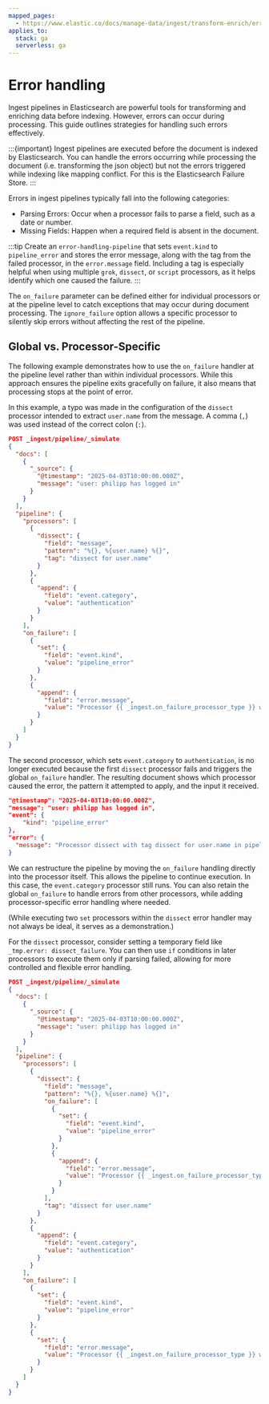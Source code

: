 ```yaml
---
mapped_pages:
  - https://www.elastic.co/docs/manage-data/ingest/transform-enrich/error-handling.html
applies_to:
  stack: ga
  serverless: ga
---
```


# Error handling

Ingest pipelines in Elasticsearch are powerful tools for transforming and enriching data before indexing. However, errors can occur during processing. This guide outlines strategies for handling such errors effectively.

:::{important}
Ingest pipelines are executed before the document is indexed by Elasticsearch. You can handle the errors occurring while processing the document (i.e. transforming the json object) but not the errors triggered while indexing like mapping conflict. For this is the Elasticsearch Failure Store.
:::

Errors in ingest pipelines typically fall into the following categories:

- Parsing Errors: Occur when a processor fails to parse a field, such as a date or number.
- Missing Fields: Happen when a required field is absent in the document.

:::tip
Create an `error-handling-pipeline` that sets `event.kind` to `pipeline_error` and stores the error message, along with the tag from the failed processor, in the `error.message` field. Including a tag is especially helpful when using multiple `grok`, `dissect`, or `script` processors, as it helps identify which one caused the failure.
:::

The `on_failure` parameter can be defined either for individual processors or at the pipeline level to catch exceptions that may occur during document processing. The `ignore_failure` option allows a specific processor to silently skip errors without affecting the rest of the pipeline.

## Global vs. Processor-Specific

The following example demonstrates how to use the `on_failure` handler at the pipeline level rather than within individual processors. While this approach ensures the pipeline exits gracefully on failure, it also means that processing stops at the point of error.

In this example, a typo was made in the configuration of the `dissect` processor intended to extract `user.name` from the message. A comma (`,`) was used instead of the correct colon (`:`).

```json
POST _ingest/pipeline/_simulate
{
  "docs": [
    {
      "_source": {
        "@timestamp": "2025-04-03T10:00:00.000Z",
        "message": "user: philipp has logged in"
      }
    }
  ],
  "pipeline": {
    "processors": [
      {
        "dissect": {
          "field": "message",
          "pattern": "%{}, %{user.name} %{}",
          "tag": "dissect for user.name"
        }
      },
      {
        "append": {
          "field": "event.category",
          "value": "authentication"
        }
      }
    ],
    "on_failure": [
      {
        "set": {
          "field": "event.kind",
          "value": "pipeline_error"
        }
      },
      {
        "append": {
          "field": "error.message",
          "value": "Processor {{ _ingest.on_failure_processor_type }} with tag {{ _ingest.on_failure_processor_tag }} in pipeline {{ _ingest.on_failure_pipeline }} failed with message: {{ _ingest.on_failure_message }}"
        }
      }
    ]
  }
}
```

The second processor, which sets `event.category` to `authentication`, is no longer executed because the first `dissect` processor fails and triggers the global `on_failure` handler. The resulting document shows which processor caused the error, the pattern it attempted to apply, and the input it received.

```json
"@timestamp": "2025-04-03T10:00:00.000Z",
"message": "user: philipp has logged in",
"event": {
    "kind": "pipeline_error"
},
"error": {
  "message": "Processor dissect with tag dissect for user.name in pipeline _simulate_pipeline failed with message: Unable to find match for dissect pattern: %{}, %{user.name} %{} against source: user: philipp has logged in"
}
```

We can restructure the pipeline by moving the `on_failure` handling directly into the processor itself. This allows the pipeline to continue execution. In this case, the `event.category` processor still runs. You can also retain the global `on_failure` to handle errors from other processors, while adding processor-specific error handling where needed.

(While executing two `set` processors within the `dissect` error handler may not always be ideal, it serves as a demonstration.)

For the `dissect` processor, consider setting a temporary field like `_tmp.error: dissect_failure`. You can then use `if` conditions in later processors to execute them only if parsing failed, allowing for more controlled and flexible error handling.

```json
POST _ingest/pipeline/_simulate
{
  "docs": [
    {
      "_source": {
        "@timestamp": "2025-04-03T10:00:00.000Z",
        "message": "user: philipp has logged in"
      }
    }
  ],
  "pipeline": {
    "processors": [
      {
        "dissect": {
          "field": "message",
          "pattern": "%{}, %{user.name} %{}",
          "on_failure": [
            {
              "set": {
                "field": "event.kind",
                "value": "pipeline_error"
              }
            },
            {
              "append": {
                "field": "error.message",
                "value": "Processor {{ _ingest.on_failure_processor_type }} with tag {{ _ingest.on_failure_processor_tag }} in pipeline {{ _ingest.on_failure_pipeline }} failed with message: {{ _ingest.on_failure_message }}"
              }
            }
          ],
          "tag": "dissect for user.name"
        }
      },
      {
        "append": {
          "field": "event.category",
          "value": "authentication"
        }
      }
    ],
    "on_failure": [
      {
        "set": {
          "field": "event.kind",
          "value": "pipeline_error"
        }
      },
      {
        "set": {
          "field": "error.message",
          "value": "Processor {{ _ingest.on_failure_processor_type }} with tag {{ _ingest.on_failure_processor_tag }} in pipeline {{ _ingest.on_failure_pipeline }} failed with message: {{ _ingest.on_failure_message }}"
        }
      }
    ]
  }
}
```

